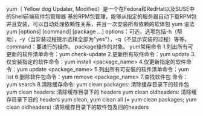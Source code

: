 yum（ Yellow dog Updater, Modified）是一个在Fedora和RedHat以及SUSE中的Shell前端软件包管理器
基於RPM包管理，能够从指定的服务器自动下载RPM包并且安装，可以自动处理依赖性关系，并且一次安装所有依赖的软体包
yum 语法
            yum [options] [command] [package ...]
            options：可选，选项包括-h（帮助），-y（当安装过程提示选择全部为"yes"），-q（不显示安装的过程）等等。
            command：要进行的操作。
            package操作的对象。
yum常用命令
            1.列出所有可更新的软件清单命令：yum check-update
            2.更新所有软件命令：yum update
            3.仅安装指定的软件命令：yum install <package_name>
            4.仅更新指定的软件命令：yum update <package_name>
            5.列出所有可安裝的软件清单命令：yum list
            6.删除软件包命令：yum remove <package_name>
            7.查找软件包 命令：yum search <keyword>
            8.清除缓存命令:
                      yum clean packages: 清除缓存目录下的软件包
                      yum clean headers: 清除缓存目录下的 headers
                      yum clean oldheaders: 清除缓存目录下旧的 headers
                      yum clean, yum clean all (= yum clean packages; yum clean oldheaders) :清除缓存目录下的软件包及旧的headers
